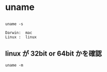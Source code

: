 
# uname


## 

```
uname -s
```

```
Darwin:  mac
Linux :  linux
```


## linux が 32bit or 64bit かを確認

```
uname -m
```



